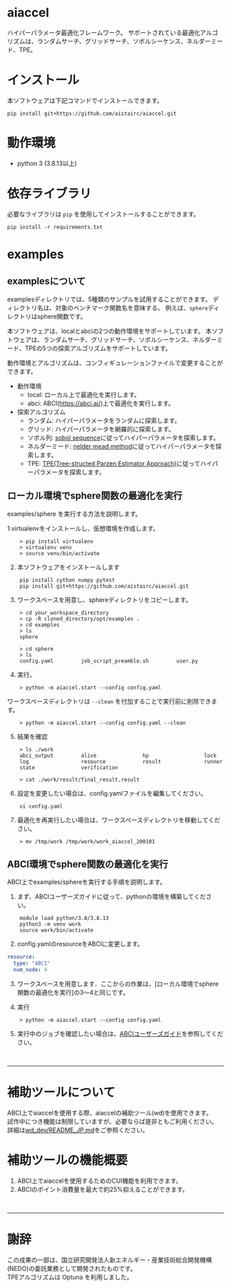 # aiaccel
ハイパーパラメータ最適化フレームワーク。
サポートされている最適化アルゴリズムは、ランダムサーチ、グリッドサーチ、ソボルシーケンス、ネルダーミード、TPE。

# インストール
本ソフトウェアは下記コマンドでインストールできます。
~~~
pip install git+https://github.com/aistairc/aiaccel.git
~~~

# 動作環境
  - python 3 (3.8.13以上)

# 依存ライブラリ
必要なライブラリは `pip` を使用してインストールすることができます。
~~~
pip install -r requirements.txt
~~~

# examples

## examplesについて

examplesディレクトリでは、5種類のサンプルを試用することができます。
ディレクトリ名は、対象のベンチマーク関数名を意味する。
例えば、`sphere`ディレクトリはsphere関数です。

本ソフトウェアは、localとabciの2つの動作環境をサポートしています。
本ソフトウェアは、ランダムサーチ、グリッドサーチ、ソボルシーケンス、ネルダーミード、TPEの5つの探索アルゴリズムをサポートしています。

動作環境とアルゴリズムは、コンフィギュレーションファイルで変更することができます。
- 動作環境
  - local: ローカル上で最適化を実行します。
  - abci: ABCI(https://abci.ai/)上で最適化を実行します。
- 探索アルゴリズム
  - ランダム: ハイパーパラメータをランダムに探索します。
  - グリッド: ハイパーパラメータを網羅的に探索します。
  - ソボル列: [sobol sequence](https://en.wikipedia.org/wiki/Sobol_sequence)に従ってハイパーパラメータを探索します。
  - ネルダーミード: [nelder mead method](https://en.wikipedia.org/wiki/Nelder%E2%80%93Mead_method)に従ってハイパーパラメータを探索します。
  - TPE: [TPE(Tree-structed Parzen Estimator Approach)](https://www.lri.fr/~kegl/research/PDFs/BeBaBeKe11.pdf)に従ってハイパーパラメータを探索します。

## ローカル環境でsphere関数の最適化を実行
examples/sphere を実行する方法を説明します。


1.virtualenvをインストールし、仮想環境を作成します。
~~~
    > pip install virtualenv
    > virtualenv venv
    > source venv/bin/activate
~~~

<!-- 2. Download the repository. This example assumes as running on bash terminal.
~~~
    > git clone http://gitlab.com/onishi-lab/opt.git

    > ls
    aiaccel
~~~

3. Install the requirements and the software
~~~
    > cd opt
    > pip install cython numpy pytest
    > python setup.py install
~~~ -->

2. 本ソフトウェアをインストールします
~~~
    pip install cython numpy pytest
    pip install git+https://github.com/aistairc/aiaccel.git 
~~~


3. ワークスペースを用意し、sphereディレクトリをコピーします。
~~~
    > cd your_workspace_directory
    > cp -R cloned_directory/opt/examples .
    > cd examples
    > ls
    sphere

    > cd sphere
    > ls
    config.yaml         job_script_preamble.sh         user.py
~~~

4. 実行。
~~~
    > python -m aiaccel.start --config config.yaml
~~~

ワークスペースディレクトリは `--clean` を付加することで実行前に削除できます。
~~~
    > python -m aiaccel.start --config config.yaml --clean
~~~

5. 結果を確認
~~~
    > ls ./work
    abci_output         alive               hp                  lock
    log                 resource            result              runner
    state               verification

    > cat ./work/result/final_result.result
~~~

6. 設定を変更したい場合は、config.yamlファイルを編集してください。
~~~
    vi config.yaml
~~~

7. 最適化を再実行したい場合は、ワークスペースディレクトリを移動してください。
~~~
    > mv /tmp/work /tmp/work/work_aiaccel_200101
~~~


## ABCI環境でsphere関数の最適化を実行
ABCI上でexamples/sphereを実行する手順を説明します。

1. まず、ABCIユーザーズガイドに従って、pythonの環境を構築してください。
~~~
    module load python/3.8/3.8.13
    python3 -m venv work
    source work/bin/activate
~~~

2. config.yamlのresourceをABCIに変更します。
```yaml
resource:
  type: "ABCI"
  num_node: 4
```

3. ワークスペースを用意します．ここからの作業は、[ローカル環境でsphere関数の最適化を実行]の3〜4と同じです。

4. 実行
~~~
    > python -m aiaccel.start --config config.yaml
~~~

5. 実行中のジョブを確認したい場合は、[ABCIユーザーズガイド](https://docs.abci.ai/ja/)を参照してください。


<br>
<hr>

# 補助ツールについて

ABCI上でaiaccelを使用する際、aiaccelの補助ツール(wd)を使用できます。<br>
試作中につき機能は制限していますが、必要ならば是非ともご利用ください。<br>
詳細は[wd_dev/README_JP.md]をご参照ください。


# 補助ツールの機能概要

1. ABCI上でaiaccelを使用するためのCUI機能を利用できます。
2. ABCIのポイント消費量を最大で約25%抑えることができます。

[wd_dev/README_JP.md]:wd_dev/README_JP.md

<br>
<hr>


# 謝辞

この成果の一部は、国立研究開発法人新エネルギー・産業技術総合開発機構(NEDO)の委託業務として開発されたものです。<BR>
TPEアルゴリズムは Optuna を利用しました。
